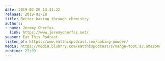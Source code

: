 ```yaml
---
date: 2019-02-20 13:11:22
release: 2019-02-18
title: Better baking through chemistry
authors:
- name: Jeremy Cherfas
  link: https://www.jeremycherfas.net/
season: Eat This Podcast
listen_of: https://www.eatthispodcast.com/baking-powder/
media: https://media.blubrry.com/eatthispodcast/s/mange-tout.s3.amazonaws.com/2019/baking-powder.mp3
runtime: 27:09
---
```

